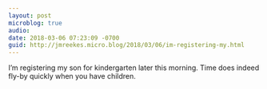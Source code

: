 ```yaml
---
layout: post
microblog: true
audio: 
date: 2018-03-06 07:23:09 -0700
guid: http://jmreekes.micro.blog/2018/03/06/im-registering-my.html
---
```

I’m registering my son for kindergarten later this morning. Time does indeed fly-by quickly when you have children. 
